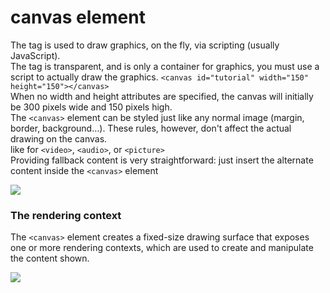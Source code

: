 # canvas element 

The <canvas> tag is used to draw graphics, on the fly, via scripting (usually JavaScript).
<br>The <canvas> tag is transparent, and is only a container for graphics, you must use a script to actually draw the graphics.
`<canvas id="tutorial" width="150" height="150"></canvas>`
<br> When no width and height attributes are specified, the canvas will initially be 300 pixels wide and 150 pixels high.
<br> The `<canvas>` element can be styled just like any normal image (margin, border, background…). These rules, however, don't affect the actual drawing on the canvas. 
<br> like for `<video>`, `<audio>`, or `<picture>`
<br> Providing fallback content is very straightforward: just insert the alternate content inside the `<canvas>` element


<img src = "https://miro.medium.com/max/1006/0*V1G6ajUNd5s2Rqy4">

### The rendering context
The `<canvas>` element creates a fixed-size drawing surface that exposes one or more rendering contexts, which are used to create and manipulate the content shown.

<img src = "https://www.wikitechy.com/step-by-step-html-tutorials/img/html-images/code-explanation-canvas-tag-in-html.png">

